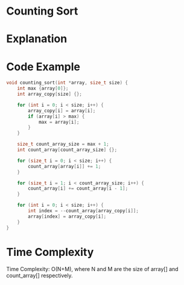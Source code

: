 # Counting Sort

# Explanation

# Code Example
```c++
void counting_sort(int *array, size_t size) {
    int max {array[0]};
    int array_copy[size] {};

    for (int i = 0; i < size; i++) {
        array_copy[i] = array[i];
        if (array[i] > max) {
            max = array[i];
        }
    }

    size_t count_array_size = max + 1;
    int count_array[count_array_size] {};

    for (size_t i = 0; i < size; i++) {
        count_array[array[i]] += 1;
    }

    for (size_t i = 1; i < count_array_size; i++) {
        count_array[i] += count_array[i - 1];
    }

    for (int i = 0; i < size; i++) {
        int index = --count_array[array_copy[i]];
        array[index] = array_copy[i];
    }
}
```
# Time Complexity
Time Complexity: O(N+M), where N and M are the size of array[] and count_array[] respectively.